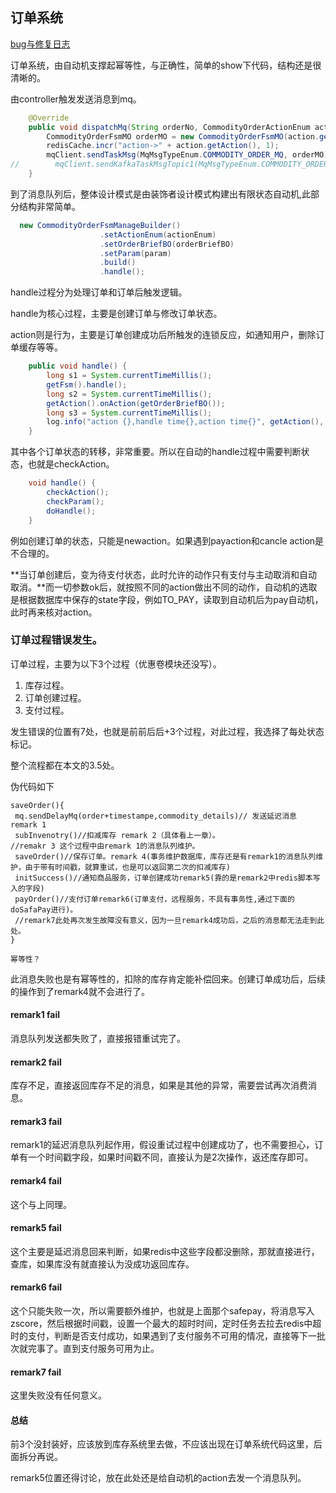 ## 订单系统

[bug与修复日志](./开发重要问题/订单系统bug.md)

订单系统，由自动机支撑起幂等性，与正确性，简单的show下代码，结构还是很清晰的。

由controller触发发送消息到mq。

```java
    @Override
    public void dispatchMq(String orderNo, CommodityOrderActionEnum action, Object param) {
        CommodityOrderFsmMO orderMO = new CommodityOrderFsmMO(action.getAction(), orderNo, param);
        redisCache.incr("action->" + action.getAction(), 1);
        mqClient.sendTaskMsg(MqMsgTypeEnum.COMMODITY_ORDER_MQ, orderMO);
//        mqClient.sendKafkaTaskMsgTopic1(MqMsgTypeEnum.COMMODITY_ORDER_MQ, orderMO);
    }
```

到了消息队列后，整体设计模式是由装饰者设计模式构建出有限状态自动机,此部分结构非常简单。

```java
  new CommodityOrderFsmManageBuilder()
                    .setActionEnum(actionEnum)
                    .setOrderBriefBO(orderBriefBO)
                    .setParam(param)
                    .build()
                    .handle();
```

handle过程分为处理订单和订单后触发逻辑。

handle为核心过程，主要是创建订单与修改订单状态。

action则是行为，主要是订单创建成功后所触发的连锁反应，如通知用户，删除订单缓存等等。


```java
    public void handle() {
        long s1 = System.currentTimeMillis();
        getFsm().handle();
        long s2 = System.currentTimeMillis();
        getAction().onAction(getOrderBriefBO());
        long s3 = System.currentTimeMillis();
        log.info("action {},handle time{},action time{}", getAction(), s2 - s1, s3 - s2);
    }
```

其中各个订单状态的转移，非常重要。所以在自动的handle过程中需要判断状态，也就是checkAction。

```java
    void handle() {
        checkAction();
        checkParam();
        doHandle();
    }
```

例如创建订单的状态，只能是newaction。如果遇到payaction和cancle action是不合理的。

**当订单创建后，变为待支付状态，此时允许的动作只有支付与主动取消和自动取消。**而一切参数ok后，就按照不同的action做出不同的动作，自动机的选取是根据数据库中保存的state字段，例如TO_PAY，读取到自动机后为pay自动机，此时再来核对action。

### 订单过程错误发生。

订单过程，主要为以下3个过程（优惠卷模块还没写）。

1. 库存过程。
2. 订单创建过程。
3. 支付过程。

发生错误的位置有7处，也就是前前后后+3个过程，对此过程，我选择了每处状态标记。

整个流程都在本文的3.5处。

伪代码如下

```
saveOrder(){
 mq.sendDelayMq(order+timestampe,commodity_details)// 发送延迟消息 remark 1
 subInvenotry()//扣减库存 remark 2（具体看上一章）。
//remakr 3 这个过程中由remark 1的消息队列维护。
 saveOrder()//保存订单。remark 4(事务维护数据库，库存还是有remark1的消息队列维护，由于带有时间戳，就算重试，也是可以返回第二次的扣减库存)
 initSuccess()//通知商品服务，订单创建成功remark5(靠的是remark2中redis脚本写入的字段)
 payOrder()//支付订单remark6(订单支付，远程服务，不具有事务性,通过下面的doSafaPay进行)。
 //remark7此处再次发生故障没有意义，因为一旦remark4成功后，之后的消息都无法走到此处。
}
```

`幂等性？`

此消息失败也是有幂等性的，扣除的库存肯定能补偿回来。创建订单成功后，后续的操作到了remark4就不会进行了。

#### remark1 fail

消息队列发送都失败了，直接报错重试完了。

#### remark2 fail

库存不足，直接返回库存不足的消息，如果是其他的异常，需要尝试再次消费消息。

#### remark3 fail

remark1的延迟消息队列起作用，假设重试过程中创建成功了，也不需要担心，订单有一个时间戳字段，如果时间戳不同，直接认为是2次操作，返还库存即可。

#### remark4 fail

这个与上同理。

#### remark5 fail

这个主要是延迟消息回来判断，如果redis中这些字段都没删除，那就直接进行，查库，如果库没有就直接认为没成功返回库存。

#### remark6 fail

这个只能失败一次，所以需要额外维护，也就是上面那个safepay，将消息写入zscore，然后根据时间戳，设置一个最大的超时时间，定时任务去拉去redis中超时的支付，判断是否支付成功，如果遇到了支付服务不可用的情况，直接等下一批次就完事了。直到支付服务可用为止。

#### remark7 fail

这里失败没有任何意义。

#### 总结

前3个没封装好，应该放到库存系统里去做，不应该出现在订单系统代码这里，后面拆分再说。

remark5位置还得讨论，放在此处还是给自动机的action去发一个消息队列。